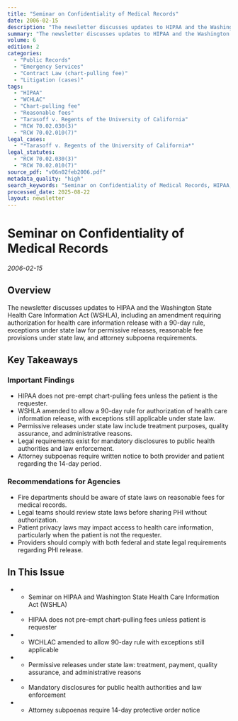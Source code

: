 ```yaml
---
title: "Seminar on Confidentiality of Medical Records"
date: 2006-02-15
description: "The newsletter discusses updates to HIPAA and the Washington State Health Care Information Act (WSHLA), including an amendment requiring authorization for health care information release with a 90-day rule, exceptions under state law for permissive releases, reasonable fee provisions under state law, and attorney subpoena requirements."
summary: "The newsletter discusses updates to HIPAA and the Washington State Health Care Information Act (WSHLA), including an amendment requiring authorization for health care information release with a 90-day rule, exceptions under state law for permissive releases, reasonable fee provisions under state law, and attorney subpoena requirements."
volume: 6
edition: 2
categories:
  - "Public Records"
  - "Emergency Services"
  - "Contract Law (chart-pulling fee)"
  - "Litigation (cases)"
tags:
  - "HIPAA"
  - "WCHLAC"
  - "Chart-pulling fee"
  - "Reasonable fees"
  - "Tarasoff v. Regents of the University of California"
  - "RCW 70.02.030(3)"
  - "RCW 70.02.010(7)"
legal_cases:
  - "*Tarasoff v. Regents of the University of California*"
legal_statutes:
  - "RCW 70.02.030(3)"
  - "RCW 70.02.010(7)"
source_pdf: "v06n02feb2006.pdf"
metadata_quality: "high"
search_keywords: "Seminar on Confidentiality of Medical Records, HIPAA, Washington State Health Care Information Act, reasonable fees, chart-pulling fee, Tarasoff v. Regents of the University of California, RCW 70.02.0..."
processed_date: 2025-08-22
layout: newsletter
---
```


# Seminar on Confidentiality of Medical Records

*2006-02-15*

## Overview

The newsletter discusses updates to HIPAA and the Washington State Health Care Information Act (WSHLA), including an amendment requiring authorization for health care information release with a 90-day rule, exceptions under state law for permissive releases, reasonable fee provisions under state law, and attorney subpoena requirements.

## Key Takeaways

### Important Findings

- HIPAA does not pre-empt chart-pulling fees unless the patient is the requester.
- WSHLA amended to allow a 90-day rule for authorization of health care information release, with exceptions still applicable under state law.
- Permissive releases under state law include treatment purposes, quality assurance, and administrative reasons.
- Legal requirements exist for mandatory disclosures to public health authorities and law enforcement.
- Attorney subpoenas require written notice to both provider and patient regarding the 14-day period.

### Recommendations for Agencies

- Fire departments should be aware of state laws on reasonable fees for medical records.
- Legal teams should review state laws before sharing PHI without authorization.
- Patient privacy laws may impact access to health care information, particularly when the patient is not the requester.
- Providers should comply with both federal and state legal requirements regarding PHI release.

## In This Issue

- - Seminar on HIPAA and Washington State Health Care Information Act (WSHLA)
- - HIPAA does not pre-empt chart-pulling fees unless patient is requester
- - WCHLAC amended to allow 90-day rule with exceptions still applicable
- - Permissive releases under state law: treatment, payment, quality assurance, and administrative reasons
- - Mandatory disclosures for public health authorities and law enforcement
- - Attorney subpoenas require 14-day protective order notice

